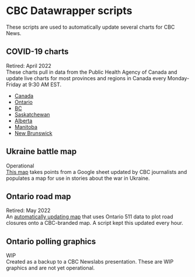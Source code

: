 # CBC Datawrapper scripts

These scripts are used to automatically update several charts for CBC News.

## COVID-19 charts
Retired: April 2022  
These charts pull in data from the Public Health Agency of Canada and update live charts for most provinces and regions in Canada every Monday-Friday at 9:30 AM EST.
* [Canada](https://www.datawrapper.de/_/9H3Bn/)
* [Ontario](https://www.datawrapper.de/_/DNm2f/)
* [BC](https://www.datawrapper.de/_/34VzE/)
* [Saskatchewan](https://www.datawrapper.de/_/pmp9T/)
* [Alberta](https://www.datawrapper.de/_/BPmg4/)
* [Manitoba](https://www.datawrapper.de/_/3rONz/)
* [New Brunswick](https://www.datawrapper.de/_/PIVxK/)

## Ukraine battle map
Operational  
[This map](https://www.datawrapper.de/_/sM21M/) takes points from a Google sheet updated by CBC journalists and populates a map for use in stories about the war in Ukraine.

## Ontario road map
Retired: May 2022  
An [automatically updating map](https://datawrapper.dwcdn.net/WG4XF/43/) that uses Ontario 511 data to plot road closures onto a CBC-branded map. A script kept this updated every hour.

## Ontario polling graphics
WIP  
Created as a backup to a CBC Newslabs presentation. These are WIP graphics and are not yet operational.